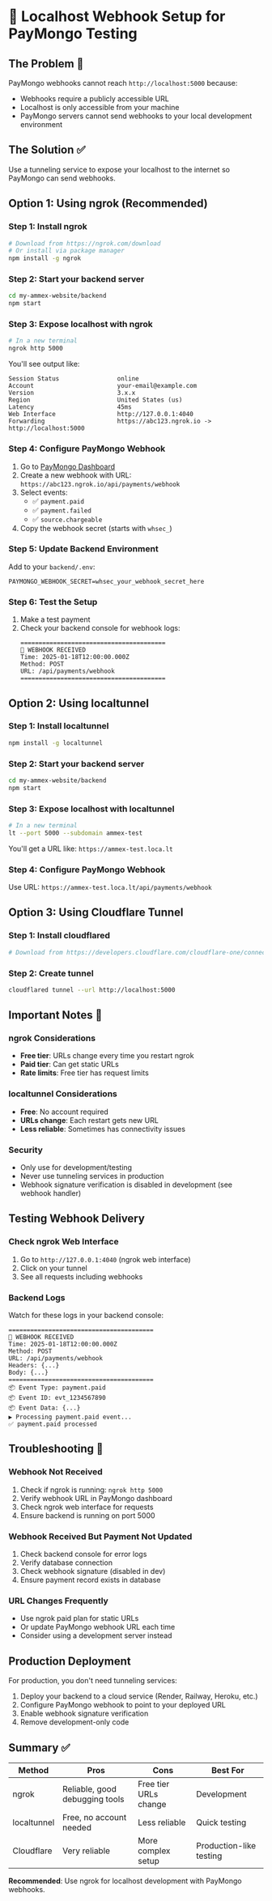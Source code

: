 # 🔧 Localhost Webhook Setup for PayMongo Testing

## The Problem 🚫

PayMongo webhooks cannot reach `http://localhost:5000` because:
- Webhooks require a publicly accessible URL
- Localhost is only accessible from your machine
- PayMongo servers cannot send webhooks to your local development environment

## The Solution ✅

Use a tunneling service to expose your localhost to the internet so PayMongo can send webhooks.

## Option 1: Using ngrok (Recommended)

### Step 1: Install ngrok
```bash
# Download from https://ngrok.com/download
# Or install via package manager
npm install -g ngrok
```

### Step 2: Start your backend server
```bash
cd my-ammex-website/backend
npm start
```

### Step 3: Expose localhost with ngrok
```bash
# In a new terminal
ngrok http 5000
```

You'll see output like:
```
Session Status                online
Account                       your-email@example.com
Version                       3.x.x
Region                        United States (us)
Latency                       45ms
Web Interface                 http://127.0.0.1:4040
Forwarding                    https://abc123.ngrok.io -> http://localhost:5000
```

### Step 4: Configure PayMongo Webhook
1. Go to [PayMongo Dashboard](https://dashboard.paymongo.com/developers/webhooks)
2. Create a new webhook with URL: `https://abc123.ngrok.io/api/payments/webhook`
3. Select events:
   - ✅ `payment.paid`
   - ✅ `payment.failed`
   - ✅ `source.chargeable`
4. Copy the webhook secret (starts with `whsec_`)

### Step 5: Update Backend Environment
Add to your `backend/.env`:
```env
PAYMONGO_WEBHOOK_SECRET=whsec_your_webhook_secret_here
```

### Step 6: Test the Setup
1. Make a test payment
2. Check your backend console for webhook logs:
   ```
   ========================================
   🔔 WEBHOOK RECEIVED
   Time: 2025-01-18T12:00:00.000Z
   Method: POST
   URL: /api/payments/webhook
   ========================================
   ```

## Option 2: Using localtunnel

### Step 1: Install localtunnel
```bash
npm install -g localtunnel
```

### Step 2: Start your backend server
```bash
cd my-ammex-website/backend
npm start
```

### Step 3: Expose localhost with localtunnel
```bash
# In a new terminal
lt --port 5000 --subdomain ammex-test
```

You'll get a URL like: `https://ammex-test.loca.lt`

### Step 4: Configure PayMongo Webhook
Use URL: `https://ammex-test.loca.lt/api/payments/webhook`

## Option 3: Using Cloudflare Tunnel

### Step 1: Install cloudflared
```bash
# Download from https://developers.cloudflare.com/cloudflare-one/connections/connect-apps/install-and-setup/
```

### Step 2: Create tunnel
```bash
cloudflared tunnel --url http://localhost:5000
```

## Important Notes 📝

### ngrok Considerations
- **Free tier**: URLs change every time you restart ngrok
- **Paid tier**: Can get static URLs
- **Rate limits**: Free tier has request limits

### localtunnel Considerations
- **Free**: No account required
- **URLs change**: Each restart gets new URL
- **Less reliable**: Sometimes has connectivity issues

### Security
- Only use for development/testing
- Never use tunneling services in production
- Webhook signature verification is disabled in development (see webhook handler)

## Testing Webhook Delivery

### Check ngrok Web Interface
1. Go to `http://127.0.0.1:4040` (ngrok web interface)
2. Click on your tunnel
3. See all requests including webhooks

### Backend Logs
Watch for these logs in your backend console:
```
========================================
🔔 WEBHOOK RECEIVED
Time: 2025-01-18T12:00:00.000Z
Method: POST
URL: /api/payments/webhook
Headers: {...}
Body: {...}
========================================
📦 Event Type: payment.paid
📦 Event ID: evt_1234567890
📦 Event Data: {...}
▶️ Processing payment.paid event...
✅ payment.paid processed
```

## Troubleshooting 🔧

### Webhook Not Received
1. Check if ngrok is running: `ngrok http 5000`
2. Verify webhook URL in PayMongo dashboard
3. Check ngrok web interface for requests
4. Ensure backend is running on port 5000

### Webhook Received But Payment Not Updated
1. Check backend console for error logs
2. Verify database connection
3. Check webhook signature (disabled in dev)
4. Ensure payment record exists in database

### URL Changes Frequently
- Use ngrok paid plan for static URLs
- Or update PayMongo webhook URL each time
- Consider using a development server instead

## Production Deployment

For production, you don't need tunneling services:
1. Deploy your backend to a cloud service (Render, Railway, Heroku, etc.)
2. Configure PayMongo webhook to point to your deployed URL
3. Enable webhook signature verification
4. Remove development-only code

## Summary ✅

| Method | Pros | Cons | Best For |
|--------|------|------|----------|
| ngrok | Reliable, good debugging tools | Free tier URLs change | Development |
| localtunnel | Free, no account needed | Less reliable | Quick testing |
| Cloudflare | Very reliable | More complex setup | Production-like testing |

**Recommended**: Use ngrok for localhost development with PayMongo webhooks.
